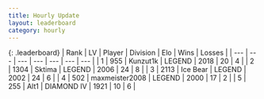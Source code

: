 ```yaml
---
title: Hourly Update
layout: leaderboard
category: hourly
---
```


{: .leaderboard}
| Rank | LV | Player | Division | Elo | Wins | Losses |
| --- | --- | --- | --- | --- | --- | --- |
| <span data-change="0">1</span> | 955 | <span title="ID: 392407">Kunzut1k</span> | LEGEND | <span data-change="0">2018</span> | <span data-change="0">20</span> | <span data-change="0">4</span> |
| <span data-change="2">2</span> | 1304 | <span title="ID: 353063">Sktima</span> | LEGEND | <span data-change="31">2006</span> | <span data-change="4">24</span> | <span data-change="1">8</span> |
| <span data-change="-1">3</span> | 2113 | <span title="ID: 417840">Ice Bear</span> | LEGEND | <span data-change="0">2002</span> | <span data-change="0">24</span> | <span data-change="0">6</span> |
| <span data-change="-1">4</span> | 502 | <span title="ID: 410122">maxmeister2008</span> | LEGEND | <span data-change="0">2000</span> | <span data-change="0">17</span> | <span data-change="0">2</span> |
| <span data-change="2">5</span> | 255 | <span title="ID: 443550">Alt1</span> | DIAMOND IV | <span data-change="34">1921</span> | <span data-change="4">10</span> | <span data-change="1">6</span> |